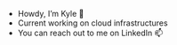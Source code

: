 - Howdy, I’m Kyle  👋 
- Current working on cloud infrastructures  
- You can reach out to me on LinkedIn 📫

<!---
ScottieTech/ScottieTech is a ✨ special ✨ repository because its `README.md` (this file) appears on your GitHub profile.
You can click the Preview link to take a look at your changes.
--->
